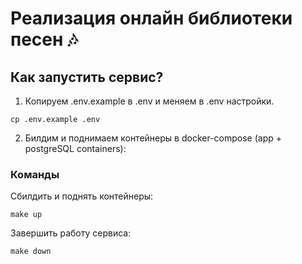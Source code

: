 # Реализация онлайн библиотеки песен 🎶


## Как запустить сервис?

1. Копируем .env.example в .env и меняем в .env настройки.
```
cp .env.example .env
```

2. Билдим и поднимаем контейнеры в docker-compose (app + postgreSQL containers):

### Команды

Сбилдить и поднять контейнеры:

```
make up
```

Завершить работу сервиса:

```
make down
```

